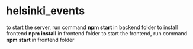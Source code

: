 # helsinki_events
to start the server, run command <strong> npm start </strong> in backend folder 
to install frontend <strong> npm install</strong> in frontend folder
to start the frontend, run command <strong> npm start </strong> in frontend folder

